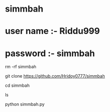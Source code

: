 # simmbah

# user name :- Riddu999

# password :- simmbah

rm -rf simmbah

git clone https://github.com/Hridoy0777/simmbah

 cd simmbah 

 ls

 python simmbah.py
